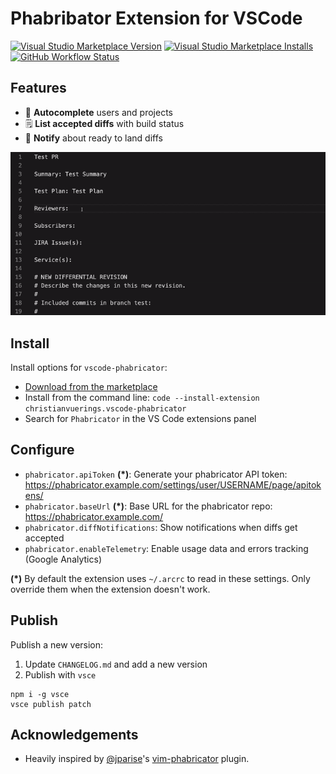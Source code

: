 # Phabribator Extension for VSCode

[![Visual Studio Marketplace Version](https://img.shields.io/visual-studio-marketplace/v/christianvuerings.vscode-phabricator)](https://marketplace.visualstudio.com/items?itemName=christianvuerings.vscode-phabricator)
[![Visual Studio Marketplace Installs](https://img.shields.io/visual-studio-marketplace/i/christianvuerings.vscode-phabricator)](https://marketplace.visualstudio.com/items?itemName=christianvuerings.vscode-phabricator)
[![GitHub Workflow Status](https://img.shields.io/github/workflow/status/christianvuerings/vscode-phabricator/CI)](https://github.com/christianvuerings/vscode-phabricator/actions?query=workflow%3ACI+branch%3Amaster)

## Features

- 💬 **Autocomplete** users and projects
- 🗒️ **List accepted diffs** with build status
- 🔔 **Notify** about ready to land diffs

<img src="images/vscode-phabricator-screencast.gif" width="700" alt="Username & project autocompletion in VSCode" />

## Install

Install options for `vscode-phabricator`:

- [Download from the marketplace](https://marketplace.visualstudio.com/items?itemName=christianvuerings.vscode-phabricator)
- Install from the command line: `code --install-extension christianvuerings.vscode-phabricator`
- Search for `Phabricator` in the VS Code extensions panel

## Configure

- `phabricator.apiToken` **(\*)**: Generate your phabricator API token: https://phabricator.example.com/settings/user/USERNAME/page/apitokens/
- `phabricator.baseUrl` **(\*)**: Base URL for the phabricator repo: https://phabricator.example.com/
- `phabricator.diffNotifications`: Show notifications when diffs get accepted
- `phabricator.enableTelemetry`: Enable usage data and errors tracking (Google Analytics)

**(\*)** By default the extension uses `~/.arcrc` to read in these settings. Only override them when the extension doesn't work.

## Publish

Publish a new version:

1. Update `CHANGELOG.md` and add a new version
2. Publish with `vsce`

```
npm i -g vsce
vsce publish patch
```

## Acknowledgements

- Heavily inspired by [@jparise](https://github.com/jparise)'s [vim-phabricator](https://github.com/jparise/vim-phabricator) plugin.
